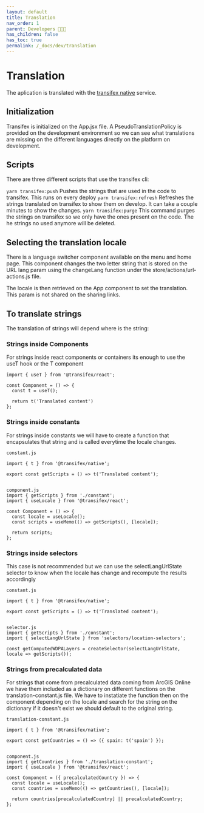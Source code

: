 ```yaml
---
layout: default
title: Translation
nav_order: 1
parent: Developers 👩🏽‍💻
has_children: false
has_toc: true
permalink: /_docs/dev/translation
---
```


# Translation

The aplication is translated with the [transifex native](https://www.transifex.com/native/) service.

## Initialization

Transifex is initialized on the App.jsx file. A PseudoTranslationPolicy is provided on the development environment so we can see what translations are missing on the different languages directly on the platform on development.

## Scripts

There are three different scripts that use the transifex cli:

`yarn transifex:push` Pushes the strings that are used in the code to transifex. This runs on every deploy
`yarn transifex:refresh` Refreshes the strings translated on transifex to show them on develop. It can take a couple minutes to show the changes.
`yarn transifex:purge` This command purges the strings on transifex so we only have the ones present on the code. The he strings no used anymore will be deleted.



## Selecting the translation locale

There is a language switcher component available on the menu and home page.
This component changes the two letter string that is stored on the URL lang param using the changeLang function under the store/actions/url-actions.js file.

The locale is then retrieved on the App component to set the translation. This param is not shared on the sharing links.

## To translate strings

The translation of strings will depend where is the string:

### Strings inside Components

For strings inside react components or containers its enough to use the useT hook or the T component
```
import { useT } from '@transifex/react';

const Component = () => {
  const t = useT();

  return t('Translated content')
};
```

### Strings inside constants

For strings inside constants we will have to create a function that encapsulates that string and is called everytime the locale changes.
```
constant.js

import { t } from '@transifex/native';

export const getScripts = () => t('Translated content');


component.js
import { getScripts } from './constant';
import { useLocale } from '@transifex/react';

const Component = () => {
  const locale = useLocale();
  const scripts = useMemo(() => getScripts(), [locale]);

  return scripts;
};
```

### Strings inside selectors

This case is not recommended but we can use the selectLangUrlState selector to know when the locale has change and recompute the results accordingly

```
constant.js

import { t } from '@transifex/native';

export const getScripts = () => t('Translated content');


selector.js
import { getScripts } from './constant';
import { selectLangUrlState } from 'selectors/location-selectors';

const getComputedWDPALayers = createSelector(selectLangUrlState, locale => getScripts());

```

### Strings from precalculated data

For strings that come from precalculated data coming from ArcGIS Online we have them included as a dictionary on different functions on the translation-constant.js file. We have to instatiate the function then on the component depending on the locale and search for the string on the dictionary if it doesn't exist we should default to the original string.
```
translation-constant.js

import { t } from '@transifex/native';

export const getCountries = () => ({ spain: t('spain') });


component.js
import { getCountries } from './translation-constant';
import { useLocale } from '@transifex/react';

const Component = ({ precalculatedCountry }) => {
  const locale = useLocale();
  const countries = useMemo(() => getCountries(), [locale]);

  return countries[precalculatedCountry] || precalculatedCountry;
};
```
